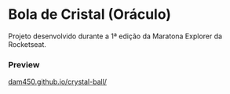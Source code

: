 # Bola de Cristal (Oráculo)

Projeto desenvolvido durante a 1ª edição da Maratona Explorer da Rocketseat.

### Preview

[dam450.github.io/crystal-ball/](https://dam450.github.io/crystal-ball/)
